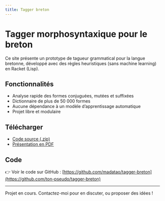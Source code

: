 ```yaml
---
title: Tagger breton
---
```


# Tagger morphosyntaxique pour le breton

Ce site présente un prototype de tagueur grammatical pour la langue bretonne, développé avec des règles heuristiques (sans machine learning) en Racket (Lisp).

## Fonctionnalités

- Analyse rapide des formes conjuguées, mutées et suffixées
- Dictionnaire de plus de 50 000 formes
- Aucune dépendance à un modèle d’apprentissage automatique
- Projet libre et modulaire

## Télécharger

- [Code source (.zip)](./tagger-breton-prototype.zip)
- [Présentation en PDF](./raktres-tager-brezhoneg.pdf)

## Code

👉 Voir le code sur GitHub : [https://github.com/madatao/tagger-breton](https://github.com/ton-pseudo/tagger-breton)

---

Projet en cours. Contactez-moi pour en discuter, ou proposer des idées !
